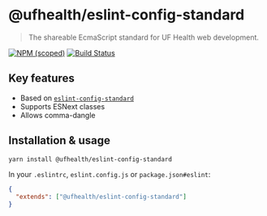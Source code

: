 # @ufhealth/eslint-config-standard

> The shareable EcmaScript standard for UF Health web development.

[![NPM (scoped)](https://img.shields.io/npm/v/@ufhealth/eslint-config-standard.svg)](https://www.npmjs.org/package/@ufhealth/eslint-config-standard)
[![Build Status](https://travis-ci.com/UFHealth/eslint-config-standard.svg?branch=master)](https://travis-ci.com/UFHealth/eslint-config-standard)

## Key features

- Based on [`eslint-config-standard`](https://github.com/standard/eslint-config-standard)
- Supports ESNext classes
- Allows comma-dangle

## Installation & usage

```bash
yarn install @ufhealth/eslint-config-standard
```

In your `.eslintrc`, `eslint.config.js` or `package.json#eslint`:

```json
{
  "extends": ["@ufhealth/eslint-config-standard"]
}
```
